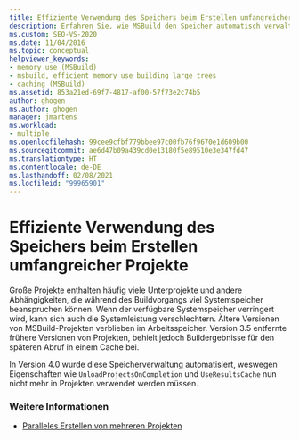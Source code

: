 ```yaml
---
title: Effiziente Verwendung des Speichers beim Erstellen umfangreicher Projekte | Microsoft-Dokumentation
description: Erfahren Sie, wie MSBuild den Speicher automatisch verwaltet, indem beim Kompilieren großer Projekte beispielsweise ältere Versionen entladen und Daten aus einem Cache abgerufen werden.
ms.custom: SEO-VS-2020
ms.date: 11/04/2016
ms.topic: conceptual
helpviewer_keywords:
- memory use (MSBuild)
- msbuild, efficient memory use building large trees
- caching (MSBuild)
ms.assetid: 853a21ed-69f7-4817-af00-57f73e2c74b5
author: ghogen
ms.author: ghogen
manager: jmartens
ms.workload:
- multiple
ms.openlocfilehash: 99cee9cfbf779bbee97c00fb76f9670e1d609b00
ms.sourcegitcommit: ae6d47b09a439cd0e13180f5e89510e3e347fd47
ms.translationtype: HT
ms.contentlocale: de-DE
ms.lasthandoff: 02/08/2021
ms.locfileid: "99965901"
---
```

# <a name="use-memory-efficiently-when-you-build-large-projects"></a>Effiziente Verwendung des Speichers beim Erstellen umfangreicher Projekte

Große Projekte enthalten häufig viele Unterprojekte und andere Abhängigkeiten, die während des Buildvorgangs viel Systemspeicher beanspruchen können. Wenn der verfügbare Systemspeicher verringert wird, kann sich auch die Systemleistung verschlechtern. Ältere Versionen von MSBuild-Projekten verblieben im Arbeitsspeicher. Version 3.5 entfernte frühere Versionen von Projekten, behielt jedoch Buildergebnisse für den späteren Abruf in einem Cache bei.

 In Version 4.0 wurde diese Speicherverwaltung automatisiert, weswegen Eigenschaften wie `UnloadProjectsOnCompletion` und `UseResultsCache` nun nicht mehr in Projekten verwendet werden müssen.

### <a name="see-also"></a>Weitere Informationen

- [Paralleles Erstellen von mehreren Projekten](../msbuild/building-multiple-projects-in-parallel-with-msbuild.md)
